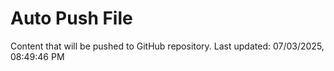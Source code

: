 # Auto Push File

Content that will be pushed to GitHub repository.
Last updated: 07/03/2025, 08:49:46 PM